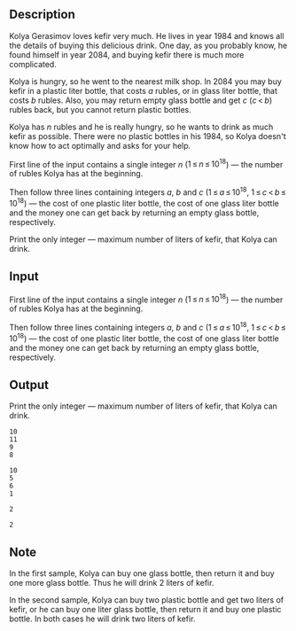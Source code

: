 ## Description

<div><p>Kolya Gerasimov loves kefir very much. He lives in year 1984 and knows all the details of buying this delicious drink. One day, as you probably know, he found himself in year 2084, and buying kefir there is much more complicated.</p><p>Kolya is hungry, so he went to the nearest milk shop. In 2084 you may buy kefir in a plastic liter bottle, that costs <span class="tex-span"><i>a</i></span> rubles, or in glass liter bottle, that costs <span class="tex-span"><i>b</i></span> rubles. Also, you may return empty glass bottle and get <span class="tex-span"><i>c</i></span> (<span class="tex-span"><i>c</i> &lt; <i>b</i></span>) rubles back, but you cannot return plastic bottles.</p><p>Kolya has <span class="tex-span"><i>n</i></span> rubles and he is really hungry, so he wants to drink as much kefir as possible. There were no plastic bottles in his 1984, so Kolya doesn't know how to act optimally and asks for your help.</p></div><div class="input-specification"><p>First line of the input contains a single integer <span class="tex-span"><i>n</i></span> (<span class="tex-span">1 ≤ <i>n</i> ≤ 10<sup class="upper-index">18</sup></span>)&nbsp;— the number of rubles Kolya has at the beginning.</p><p>Then follow three lines containing integers <span class="tex-span"><i>a</i></span>, <span class="tex-span"><i>b</i></span> and <span class="tex-span"><i>c</i></span> (<span class="tex-span">1 ≤ <i>a</i> ≤ 10<sup class="upper-index">18</sup></span>, <span class="tex-span">1 ≤ <i>c</i> &lt; <i>b</i> ≤ 10<sup class="upper-index">18</sup></span>)&nbsp;— the cost of one plastic liter bottle, the cost of one glass liter bottle and the money one can get back by returning an empty glass bottle, respectively.</p></div><div class="output-specification"><p>Print the only integer&nbsp;— maximum number of liters of kefir, that Kolya can drink.</p></div>

## Input

<p>First line of the input contains a single integer <span class="tex-span"><i>n</i></span> (<span class="tex-span">1 ≤ <i>n</i> ≤ 10<sup class="upper-index">18</sup></span>)&nbsp;— the number of rubles Kolya has at the beginning.</p><p>Then follow three lines containing integers <span class="tex-span"><i>a</i></span>, <span class="tex-span"><i>b</i></span> and <span class="tex-span"><i>c</i></span> (<span class="tex-span">1 ≤ <i>a</i> ≤ 10<sup class="upper-index">18</sup></span>, <span class="tex-span">1 ≤ <i>c</i> &lt; <i>b</i> ≤ 10<sup class="upper-index">18</sup></span>)&nbsp;— the cost of one plastic liter bottle, the cost of one glass liter bottle and the money one can get back by returning an empty glass bottle, respectively.</p>

## Output

<p>Print the only integer&nbsp;— maximum number of liters of kefir, that Kolya can drink.</p>





```input1
10
11
9
8

```




```input2
10
5
6
1

```




```output1
2

```




```output2
2

```



## Note

<p>In the first sample, Kolya can buy one glass bottle, then return it and buy one more glass bottle. Thus he will drink <span class="tex-span">2</span> liters of kefir.</p><p>In the second sample, Kolya can buy two plastic bottle and get two liters of kefir, or he can buy one liter glass bottle, then return it and buy one plastic bottle. In both cases he will drink two liters of kefir.</p>

